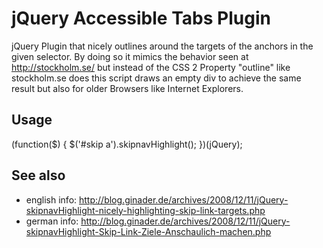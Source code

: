 jQuery Accessible Tabs Plugin
=============================

jQuery Plugin that nicely outlines around the targets of the anchors in the given selector.
By doing so it mimics the behavior seen at http://stockholm.se/ but instead of the CSS 2 Property "outline"
like stockholm.se does this script draws an empty div to achieve the same result but also
for older Browsers like Internet Explorers.

Usage
-----
(function($) {
    $('#skip a').skipnavHighlight();
})(jQuery);

See also
--------
* english info: http://blog.ginader.de/archives/2008/12/11/jQuery-skipnavHighlight-nicely-highlighting-skip-link-targets.php
* german info: http://blog.ginader.de/archives/2008/12/11/jQuery-skipnavHighlight-Skip-Link-Ziele-Anschaulich-machen.php

